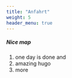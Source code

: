 ```yaml
---
title: "Anfahrt"
weight: 5
header_menu: true
---
```


##### Nice map

1. one day is done and 
2. amazing hugo
3. more